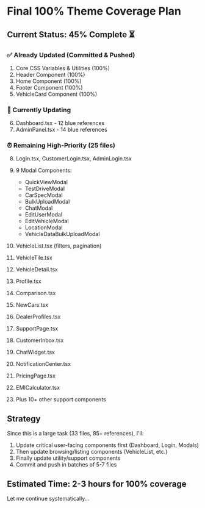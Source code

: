 # Final 100% Theme Coverage Plan

## Current Status: 45% Complete ⏳

### ✅ Already Updated (Committed & Pushed)
1. Core CSS Variables & Utilities (100%)
2. Header Component (100%)
3. Home Component (100%)
4. Footer Component (100%)
5. VehicleCard Component (100%)

### 🔄 Currently Updating
6. Dashboard.tsx - 12 blue references
7. AdminPanel.tsx - 14 blue references

### ⏰ Remaining High-Priority (25 files)
8. Login.tsx, CustomerLogin.tsx, AdminLogin.tsx
9. 9 Modal Components:
   - QuickViewModal
   - TestDriveModal
   - CarSpecModal
   - BulkUploadModal
   - ChatModal
   - EditUserModal
   - EditVehicleModal
   - LocationModal
   - VehicleDataBulkUploadModal

10. VehicleList.tsx (filters, pagination)
11. VehicleTile.tsx
12. VehicleDetail.tsx
13. Profile.tsx
14. Comparison.tsx
15. NewCars.tsx
16. DealerProfiles.tsx
17. SupportPage.tsx
18. CustomerInbox.tsx
19. ChatWidget.tsx
20. NotificationCenter.tsx
21. PricingPage.tsx
22. EMICalculator.tsx
23. Plus 10+ other support components

## Strategy
Since this is a large task (33 files, 85+ references), I'll:
1. Update critical user-facing components first (Dashboard, Login, Modals)
2. Then update browsing/listing components (VehicleList, etc.)
3. Finally update utility/support components
4. Commit and push in batches of 5-7 files

## Estimated Time: 2-3 hours for 100% coverage
Let me continue systematically...

